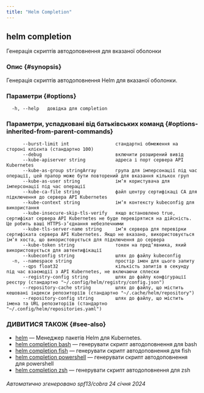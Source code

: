 ```yaml
---
title: "Helm Completion"
---
```


## helm completion

Генерація скриптів автодоповнення для вказаної оболонки

### Опис {#synopsis}

Генерація скриптів автодоповнення Helm для вказаної оболонки.

### Параметри {#options}

```none
  -h, --help   довідка для completion
```

### Параметри, успадковані від батьківських команд {#options-inherited-from-parent-commands}

```none
      --burst-limit int                 стандартні обмеження на стороні клієнта (стандартно 100)
      --debug                           включити розширений вивід
      --kube-apiserver string           адреса і порт сервера API Kubernetes
      --kube-as-group stringArray       група для імперсонації під час операції, цей прапор може бути повторений для вказання кількох груп
      --kube-as-user string             імʼя користувача для імперсонації під час операції
      --kube-ca-file string             файл центру сертифікаці СА для підключення до сервера API Kubernetes
      --kube-context string             імʼя контексту kubeconfig для використання
      --kube-insecure-skip-tls-verify   якщо встановлено true, сертифікат сервера API Kubernetes не буде перевірятися на дійсність. Це робить ваші HTTPS-зʼєднання небезпечними
      --kube-tls-server-name string     імʼя сервера для перевірки сертифіката сервера API Kubernetes. Якщо не вказано, використовується імʼя хоста, що використовується для підключення до сервера
      --kube-token string               токен на предʼявника, який використовується для автентифікації
      --kubeconfig string               шлях до файлу kubeconfig
  -n, --namespace string                простір імен для цього запиту
      --qps float32                     кількість запитів в секунду під час взаємодії з API Kubernetes, не включаючи сплески
      --registry-config string          шлях до файлу конфігурації реєстру (стандартно "~/.config/helm/registry/config.json")
      --repository-cache string         шлях до файлу, що містить кешовані індекси репозиторіїв (стандартно "~/.cache/helm/repository")
      --repository-config string        шлях до файлу, що містить імена та URL репозиторіїв (стандартно "~/.config/helm/repositories.yaml")
```

### ДИВИТИСЯ ТАКОЖ {#see-also}

* [helm](helm.md) — Менеджер пакетів Helm для Kubernetes.
* [helm completion bash](helm_completion_bash.md) — генерувати скрипт автодоповнення для bash
* [helm completion fish](helm_completion_fish.md) — генерувати скрипт автодоповнення для fish
* [helm completion powershell](helm_completion_powershell.md) — генерувати скрипт автодоповнення для powershell
* [helm completion zsh](helm_completion_zsh.md) — генерувати скрипт автодоповнення для zsh

###### Автоматично згенеровано spf13/cobra 24 січня 2024
